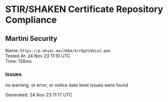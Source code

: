 # STIR/SHAKEN Certificate Repository Compliance

## Martini Security

Name: `https://p.mtsec.me/2884/XrrQgV19kLe2.pem`\
Tested At: 24 Nov 23 11:10 UTC\
Time: 126ms

### Issues

no warning, or error, or notice date level issues were found

Generated: 24 Nov 23 11:17 UTC